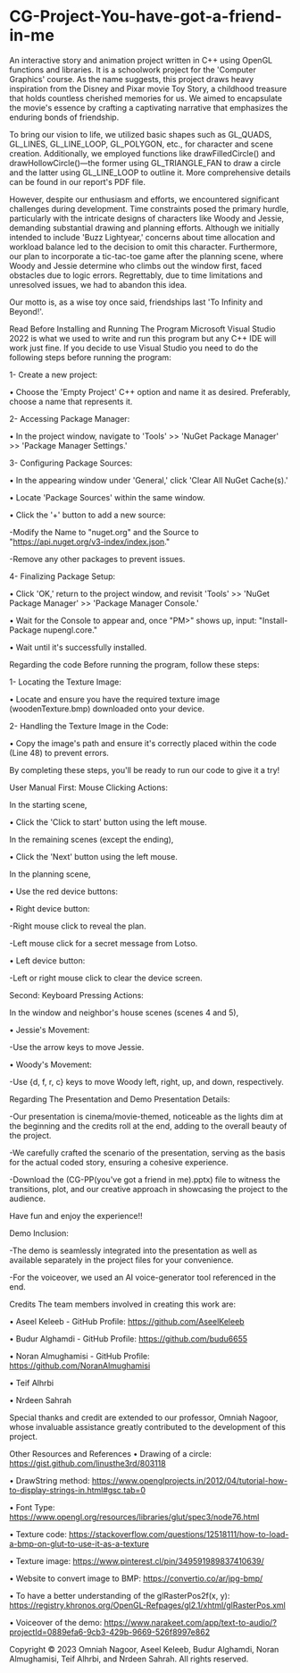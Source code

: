 # CG-Project-You-have-got-a-friend-in-me
An interactive story and animation project written in C++ using OpenGL functions and libraries. It is a schoolwork project for the 'Computer Graphics' course. As the name suggests, this project draws heavy inspiration from the Disney and Pixar movie Toy Story, a childhood treasure that holds countless cherished memories for us. We aimed to encapsulate the movie's essence by crafting a captivating narrative that emphasizes the enduring bonds of friendship.

To bring our vision to life, we utilized basic shapes such as GL_QUADS, GL_LINES, GL_LINE_LOOP, GL_POLYGON, etc., for character and scene creation. Additionally, we employed functions like drawFilledCircle() and drawHollowCircle()—the former using GL_TRIANGLE_FAN to draw a circle and the latter using GL_LINE_LOOP to outline it. More comprehensive details can be found in our report's PDF file.

However, despite our enthusiasm and efforts, we encountered significant challenges during development. Time constraints posed the primary hurdle, particularly with the intricate designs of characters like Woody and Jessie, demanding substantial drawing and planning efforts. Although we initially intended to include 'Buzz Lightyear,' concerns about time allocation and workload balance led to the decision to omit this character. Furthermore, our plan to incorporate a tic-tac-toe game after the planning scene, where Woody and Jessie determine who climbs out the window first, faced obstacles due to logic errors. Regrettably, due to time limitations and unresolved issues, we had to abandon this idea.

Our motto is, as a wise toy once said, friendships last 'To Infinity and Beyond!'.

Read Before Installing and Running The Program
Microsoft Visual Studio 2022 is what we used to write and run this program but any C++ IDE will work just fine. If you decide to use Visual Studio you need to do the following steps before running the program:

1- Create a new project:

• Choose the 'Empty Project' C++ option and name it as desired. Preferably, choose a name that represents it.

2- Accessing Package Manager:

• In the project window, navigate to 'Tools' >> 'NuGet Package Manager' >> 'Package Manager Settings.'

3- Configuring Package Sources:

• In the appearing window under 'General,' click 'Clear All NuGet Cache(s).'

• Locate 'Package Sources' within the same window.

• Click the '+' button to add a new source:

-Modify the Name to "nuget.org" and the Source to "https://api.nuget.org/v3-index/index.json."

-Remove any other packages to prevent issues.

4- Finalizing Package Setup:

• Click 'OK,' return to the project window, and revisit 'Tools' >> 'NuGet Package Manager' >> 'Package Manager Console.'

• Wait for the Console to appear and, once "PM>" shows up, input: "Install-Package nupengl.core."

• Wait until it's successfully installed.

Regarding the code
Before running the program, follow these steps:

1- Locating the Texture Image:

• Locate and ensure you have the required texture image (woodenTexture.bmp) downloaded onto your device.

2- Handling the Texture Image in the Code:

• Copy the image's path and ensure it's correctly placed within the code (Line 48) to prevent errors.

By completing these steps, you'll be ready to run our code to give it a try!

User Manual
First: Mouse Clicking Actions:

In the starting scene,

• Click the 'Click to start' button using the left mouse.

In the remaining scenes (except the ending),

• Click the 'Next' button using the left mouse.

In the planning scene,

• Use the red device buttons:

• Right device button:

-Right mouse click to reveal the plan.

-Left mouse click for a secret message from Lotso.

• Left device button:

-Left or right mouse click to clear the device screen.

Second: Keyboard Pressing Actions:

In the window and neighbor's house scenes (scenes 4 and 5),

• Jessie's Movement:

-Use the arrow keys to move Jessie.

• Woody's Movement:

-Use {d, f, r, c} keys to move Woody left, right, up, and down, respectively.

Regarding The Presentation and Demo
Presentation Details:

-Our presentation is cinema/movie-themed, noticeable as the lights dim at the beginning and the credits roll at the end, adding to the overall beauty of the project.

-We carefully crafted the scenario of the presentation, serving as the basis for the actual coded story, ensuring a cohesive experience.

-Download the (CG-PP(you've got a friend in me).pptx) file to witness the transitions, plot, and our creative approach in showcasing the project to the audience.

Have fun and enjoy the experience!!

Demo Inclusion:

-The demo is seamlessly integrated into the presentation as well as available separately in the project files for your convenience.

-For the voiceover, we used an AI voice-generator tool referenced in the end.

Credits
The team members involved in creating this work are:

• Aseel Keleeb - GitHub Profile: https://github.com/AseelKeleeb

• Budur Alghamdi - GitHub Profile: https://github.com/budu6655

• Noran Almughamisi - GitHub Profile: https://github.com/NoranAlmughamisi

• Teif Alhrbi

• Nrdeen Sahrah

Special thanks and credit are extended to our professor, Omniah Nagoor, whose invaluable assistance greatly contributed to the development of this project.

Other Resources and References
• Drawing of a circle: https://gist.github.com/linusthe3rd/803118

• DrawString method: https://www.openglprojects.in/2012/04/tutorial-how-to-display-strings-in.html#gsc.tab=0

• Font Type: https://www.opengl.org/resources/libraries/glut/spec3/node76.html

• Texture code: https://stackoverflow.com/questions/12518111/how-to-load-a-bmp-on-glut-to-use-it-as-a-texture

• Texture image: https://www.pinterest.cl/pin/349591989837410639/

• Website to convert image to BMP: https://convertio.co/ar/jpg-bmp/

• To have a better understanding of the glRasterPos2f(x, y): https://registry.khronos.org/OpenGL-Refpages/gl2.1/xhtml/glRasterPos.xml

• Voiceover of the demo: https://www.narakeet.com/app/text-to-audio/?projectId=0889efa6-9cb3-429b-9669-526f8997e862

Copyright © 2023 Omniah Nagoor, Aseel Keleeb, Budur Alghamdi, Noran Almughamisi, Teif Alhrbi, and Nrdeen Sahrah. All rights reserved.
